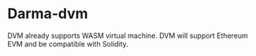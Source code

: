 # Darma-dvm

DVM already supports WASM virtual machine.
DVM will support Ethereum EVM and be compatible with Solidity.
